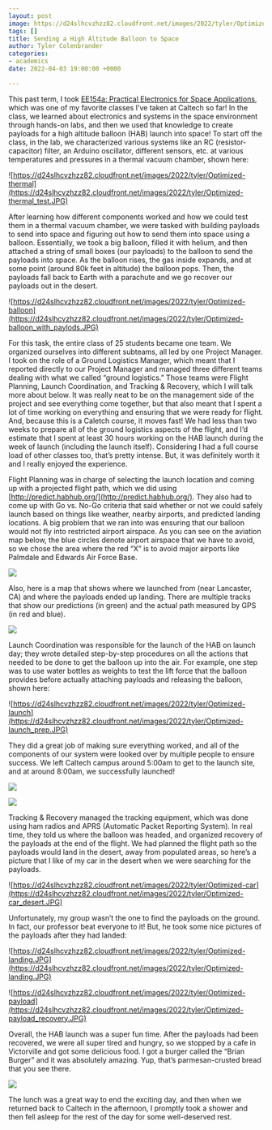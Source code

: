 ```yaml
---
layout: post
image: https://d24slhcvzhzz82.cloudfront.net/images/2022/tyler/Optimized-HAB_payloads.jpg
tags: []
title: Sending a High Altitude Balloon to Space
author: Tyler Colenbrander
categories:
- academics
date: 2022-04-03 19:00:00 +0000

---
```

This past term, I took [EE154a: Practical Electronics for Space Applications](https://catalog.caltech.edu/current/courses/department/EE), which was one of my favorite classes I’ve taken at Caltech so far! In the class, we learned about electronics and systems in the space environment through hands-on labs, and then we used that knowledge to create payloads for a high altitude balloon (HAB) launch into space! To start off the class, in the lab, we characterized various systems like an RC (resistor-capacitor) filter, an Arduino oscillator, different sensors, etc. at various temperatures and pressures in a thermal vacuum chamber, shown here:

![https://d24slhcvzhzz82.cloudfront.net/images/2022/tyler/Optimized-thermal](https://d24slhcvzhzz82.cloudfront.net/images/2022/tyler/Optimized-thermal_test.JPG)

After learning how different components worked and how we could test them in a thermal vacuum chamber, we were tasked with building payloads to send into space and figuring out how to send them into space using a balloon. Essentially, we took a big balloon, filled it with helium, and then attached a string of small boxes (our payloads) to the balloon to send the payloads into space. As the balloon rises, the gas inside expands, and at some point (around 80k feet in altitude) the balloon pops. Then, the payloads fall back to Earth with a parachute and we go recover our payloads out in the desert.

![https://d24slhcvzhzz82.cloudfront.net/images/2022/tyler/Optimized-balloon](https://d24slhcvzhzz82.cloudfront.net/images/2022/tyler/Optimized-balloon_with_paylods.JPG)

For this task, the entire class of 25 students became one team. We organized ourselves into different subteams, all led by one Project Manager. I took on the role of a Ground Logistics Manager, which meant that I reported directly to our Project Manager and managed three different teams dealing with what we called “ground logistics.” Those teams were Flight Planning, Launch Coordination, and Tracking & Recovery, which I will talk more about below. It was really neat to be on the management side of the project and see everything come together, but that also meant that I spent a lot of time working on everything and ensuring that we were ready for flight. And, because this is a Caletch course, it moves fast! We had less than two weeks to prepare all of the ground logistics aspects of the flight, and I’d estimate that I spent at least 30 hours working on the HAB launch during the week of launch (including the launch itself). Considering I had a full course load of other classes too, that’s pretty intense. But, it was definitely worth it and I really enjoyed the experience.

Flight Planning was in charge of selecting the launch location and coming up with a projected flight path, which we did using [http://predict.habhub.org/](http://predict.habhub.org/). They also had to come up with Go vs. No-Go criteria that said whether or not we could safely launch based on things like weather, nearby airports, and predicted landing locations. A big problem that we ran into was ensuring that our balloon would not fly into restricted airport airspace. As you can see on the aviation map below, the blue circles denote airport airspace that we have to avoid, so we chose the area where the red “X” is to avoid major airports like Palmdale and Edwards Air Force Base.

![](https://d24slhcvzhzz82.cloudfront.net/images/2022/tyler/Optimized-airport_map.png)

Also, here is a map that shows where we launched from (near Lancaster, CA) and where the payloads ended up landing. There are multiple tracks that show our predictions (in green) and the actual path measured by GPS (in red and blue).

![](https://d24slhcvzhzz82.cloudfront.net/images/2022/tyler/Optimized-flight%20path.png)

Launch Coordination was responsible for the launch of the HAB on launch day; they wrote detailed step-by-step procedures on all the actions that needed to be done to get the balloon up into the air. For example, one step was to use water bottles as weights to test the lift force that the balloon provides before actually attaching payloads and releasing the balloon, shown here:

![https://d24slhcvzhzz82.cloudfront.net/images/2022/tyler/Optimized-launch](https://d24slhcvzhzz82.cloudfront.net/images/2022/tyler/Optimized-launch_prep.JPG)

They did a great job of making sure everything worked, and all of the components of our system were looked over by multiple people to ensure success. We left Caltech campus around 5:00am to get to the launch site, and at around 8:00am, we successfully launched!

![](https://d24slhcvzhzz82.cloudfront.net/images/2022/tyler/Optimized-launch_prep2.jpg)

![](https://d24slhcvzhzz82.cloudfront.net/images/2022/tyler/Optimized-launch.jpg)

Tracking & Recovery managed the tracking equipment, which was done using ham radios and APRS (Automatic Packet Reporting System). In real time, they told us where the balloon was headed, and organized recovery of the payloads at the end of the flight. We had planned the flight path so the payloads would land in the desert, away from populated areas, so here’s a picture that I like of my car in the desert when we were searching for the payloads.

![https://d24slhcvzhzz82.cloudfront.net/images/2022/tyler/Optimized-car](https://d24slhcvzhzz82.cloudfront.net/images/2022/tyler/Optimized-car_desert.JPG)

Unfortunately, my group wasn’t the one to find the payloads on the ground. In fact, our professor beat everyone to it! But, he took some nice pictures of the payloads after they had landed:

![https://d24slhcvzhzz82.cloudfront.net/images/2022/tyler/Optimized-landing.JPG](https://d24slhcvzhzz82.cloudfront.net/images/2022/tyler/Optimized-landing.JPG)

![https://d24slhcvzhzz82.cloudfront.net/images/2022/tyler/Optimized-payload](https://d24slhcvzhzz82.cloudfront.net/images/2022/tyler/Optimized-payload_recovery.JPG)

Overall, the HAB launch was a super fun time. After the payloads had been recovered, we were all super tired and hungry, so we stopped by a cafe in Victorville and got some delicious food. I got a burger called the “Brian Burger” and it was absolutely amazing. Yup, that’s parmesan-crusted bread that you see there.

![](https://d24slhcvzhzz82.cloudfront.net/images/2022/tyler/Optimized-lunch.jpg)

The lunch was a great way to end the exciting day, and then when we returned back to Caltech in the afternoon, I promptly took a shower and then fell asleep for the rest of the day for some well-deserved rest.